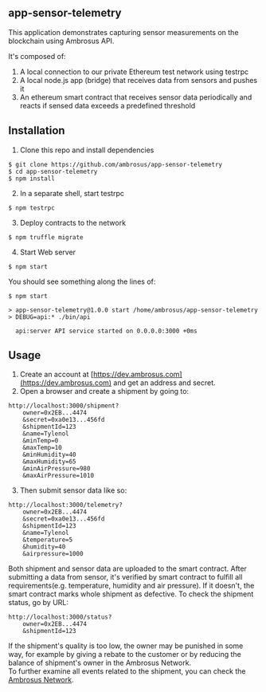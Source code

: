## app-sensor-telemetry
This application demonstrates capturing sensor measurements on the blockchain using Ambrosus API.

It's composed of:
1. A local connection to our private Ethereum test network using testrpc
2. A local node.js app (bridge) that receives data from sensors and pushes it 
3. An ethereum smart contract that receives sensor data periodically and reacts if sensed data exceeds a predefined threshold

## Installation 
1. Clone this repo and install dependencies
```
$ git clone https://github.com/ambrosus/app-sensor-telemetry
$ cd app-sensor-telemetry
$ npm install
```
2. In a separate shell, start testrpc
```
$ npm testrpc 
``` 

3. Deploy contracts to the network
```
$ npm truffle migrate
``` 

4. Start Web server
```
$ npm start
```
You should see something along the lines of:
```
$ npm start

> app-sensor-telemetry@1.0.0 start /home/ambrosus/app-sensor-telemetry
> DEBUG=api:* ./bin/api

  api:server API service started on 0.0.0.0:3000 +0ms

```

## Usage
1. Create an account at [https://dev.ambrosus.com](https://dev.ambrosus.com) and get an address and secret. 
2. Open a browser and create a shipment by going to:
```
http://localhost:3000/shipment?
    owner=0x2EB...4474
    &secret=0xa0e13...456fd
    &shipmentId=123
    &name=Tylenol
    &minTemp=0
    &maxTemp=10
    &minHumidity=40
    &maxHumidity=65
    &minAirPressure=980
    &maxAirPressure=1010
```
3. Then submit sensor data like so:
```
http://localhost:3000/telemetry?
    owner=0x2EB...4474
    &secret=0xa0e13...456fd
    &shipmentId=123
    &name=Tylenol
    &temperature=5
    &humidity=40
    &airpressure=1000
```

Both shipment and sensor data are uploaded to the smart contract. After submitting a data from sensor, it's verified by smart contract to fulfill all requirements(e.g. temperature, humidity and air pressure). If it doesn't, the smart contract marks whole shipment as defective. To check the shipment status, go by URL:

```
http://localhost:3000/status?
    owner=0x2EB...4474
    &shipmentId=123
```
If the shipment's quality is too low, the owner may be punished in some way, for example by giving a rebate to the customer or by reducing the balance of shipment's owner in the Ambrosus Network.  
To further examine all events related to the shipment, you can check the  [Ambrosus Network](https://dev.ambrosus.com/).
